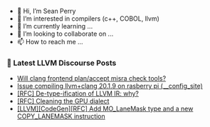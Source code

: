 - 👋 Hi, I’m Sean Perry
- 👀 I’m interested in compilers (c++, COBOL, llvm)
- 🌱 I’m currently learning ...
- 💞️ I’m looking to collaborate on ...
- 📫 How to reach me ...

<!---
s66perry/s66perry is a ✨ special ✨ repository because its `README.md` (this file) appears on your GitHub profile.
You can click the Preview link to take a look at your changes.
--->
### 📕 Latest LLVM Discourse Posts

<!-- DISCOURSE-LLVM:START -->
- [Will clang frontend plan/accept misra check tools?](https://discourse.llvm.org/t/will-clang-frontend-plan-accept-misra-check-tools/84754?page=2#post_39)
- [Issue compiling llvm+clang 20.1.9 on rasberry pi &lpar;__config_site&rpar;](https://discourse.llvm.org/t/issue-compiling-llvm-clang-20-1-9-on-rasberry-pi-config-site/88055#post_2)
- [[RFC] De-type-ification of LLVM IR: why?](https://discourse.llvm.org/t/rfc-de-type-ification-of-llvm-ir-why/88257?page=2#post_26)
- [[RFC] Cleaning the GPU dialect](https://discourse.llvm.org/t/rfc-cleaning-the-gpu-dialect/88170?page=2#post_32)
- [[LLVM][CodeGen][RFC] Add MO_LaneMask type and a new COPY_LANEMASK instruction](https://discourse.llvm.org/t/llvm-codegen-rfc-add-mo-lanemask-type-and-a-new-copy-lanemask-instruction/88021#post_2)
<!-- DISCOURSE-LLVM:END -->
